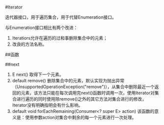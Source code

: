 #Iterator

迭代器接口，用于遍历集合，用于代替Enumeration接口。

与Enumeration接口相比有两个改进：

1. Iteratiors允许在遍历的过和事删除集合中的元素；
2. 改良的方法名称。

##函数

##next

1. E next() 取得下一个元素。
2. default remove() 删除集合中的元素，默认实现为抛出异常（UnsupportedOperationException("remove")），从集合中删除最近一个返回的元素，该方法只能在每次调用完next()函数时调用一次，使用Iterator对集合进行遍历的同时使用除remove()之外的其它方法对集合进行的修改，Iterator没有明确指明会有什么影响。
3. default void forEachRemaining(Consumer<? super E> action) 该函数的意义是：使用参数action对集合中剩余的每一个元素进行一次处理。